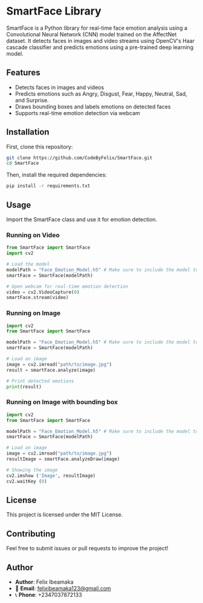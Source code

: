 # SmartFace Library

SmartFace is a Python library for real-time face emotion analysis using a Convolutional Neural Network (CNN) model trained on the AffectNet dataset. It detects faces in images and video streams using OpenCV's Haar cascade classifier and predicts emotions using a pre-trained deep learning model.

## Features
- Detects faces in images and videos
- Predicts emotions such as Angry, Disgust, Fear, Happy, Neutral, Sad, and Surprise.
- Draws bounding boxes and labels emotions on detected faces
- Supports real-time emotion detection via webcam

## Installation

First, clone this repository:

```bash
git clone https://github.com/CodeByFelix/SmartFace.git
cd SmartFace
```

Then, install the required dependencies:
```bash
pip install -r requirements.txt
```

## Usage
Import the SmartFace class and use it for emotion detection.

### Running on Video
```python
from SmartFace import SmartFace
import cv2

# Load the model
modelPath = "Face_Emotion_Model.h5" # Make sure to include the model to your project directory or provide the path to the model
smartFace = SmartFace(modelPath)

# Open webcam for real-time emotion detection
video = cv2.VideoCapture(0)
smartFace.stream(video)
```

### Running on Image
```python
import cv2
from SmartFace import SmartFace

modelPath = "Face_Emotion_Model.h5" # Make sure to include the model to your project directory or provide the path to the model
smartFace = SmartFace(modelPath)

# Load an image
image = cv2.imread("path/to/image.jpg")
result = smartFace.analyze(image)

# Print detected emotions
print(result)
```

### Running on Image with bounding box
```python
import cv2
from SmartFace import SmartFace

modelPath = "Face_Emotion_Model.h5" # Make sure to include the model to your project directory or provide the path to the model
smartFace = SmartFace(modelPath)

# Load an image
image = cv2.imread("path/to/image.jpg")
resultImage = smartFace.analyzeDraw(image)

# Showing the image
cv2.imshow ('Image', resultImage)
cv2.waitKey (0)
```

## License
This project is licensed under the MIT License.

## Contributing
Feel free to submit issues or pull requests to improve the project!

## Author
- **Author**: Felix Ibeamaka 
- 📧 **Email**: felixibeamaka123@gmail.com  
- 📞 **Phone**: +2347037872133
